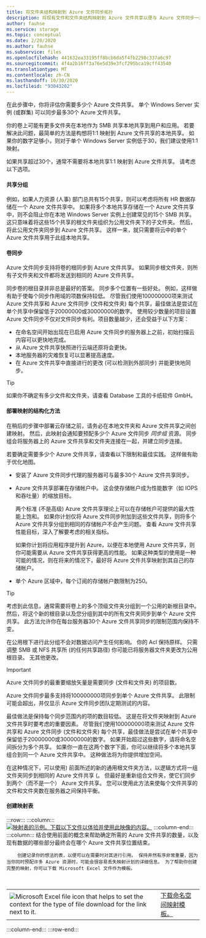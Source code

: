 ```yaml
---
title: 将文件夹结构映射到 Azure 文件同步拓扑
description: 将现有文件和文件夹结构映射到 Azure 文件共享以便与 Azure 文件同步一起使用。跨迁移文档共享的通用文本块。
author: fauhse
ms.service: storage
ms.topic: conceptual
ms.date: 2/20/2020
ms.author: fauhse
ms.subservice: files
ms.openlocfilehash: 441632ea33195ff8bcb6da5f4fb2298c337a6c97
ms.sourcegitcommit: 4f4a2b16ff3a76e5d39e3fcf295bca19cff43540
ms.translationtype: MT
ms.contentlocale: zh-CN
ms.lasthandoff: 10/30/2020
ms.locfileid: "93043202"
---
```

在此步骤中，你将评估你需要多少个 Azure 文件共享。 单个 Windows Server 实例 (或群集) 可以同步最多30个 Azure 文件共享。

你的卷上可能有更多文件夹在本地作为 SMB 共享本地共享到用户和应用。 若要解决此问题，最简单的方法是构想将1:1 映射到 Azure 文件共享的本地共享。 如果你的数字足够小，则对于单个 Windows Server 实例低于30，我们建议使用1:1 映射。

如果共享超过30个，通常不需要将本地共享1:1 映射到 Azure 文件共享。 请考虑以下选项。

#### <a name="share-grouping"></a>共享分组

例如，如果人力资源 (人事) 部门总共有15个共享，则可以考虑将所有 HR 数据存储在一个 Azure 文件共享中。 如果将多个本地共享存储在一个 Azure 文件共享中，则不会阻止你在本地 Windows Server 实例上创建常见的15个 SMB 共享。 这只意味着将这些15个共享的根文件夹组织为公用文件夹下的子文件夹。 然后，将此公用文件夹同步到 Azure 文件共享。 这样一来，就只需要将云中的单个 Azure 文件共享用于此组本地共享。

#### <a name="volume-sync"></a>卷同步

Azure 文件同步支持将卷的根同步到 Azure 文件共享。 如果同步根文件夹，则所有子文件夹和文件都将发送到相同的 Azure 文件共享。

同步卷的根目录并非总是最好的答案。 同步多个位置有一些好处。 例如，这样做有助于使每个同步作用域的项数保持较低。 尽管我们使用100000000项来测试 Azure 文件共享和 Azure 文件同步 (文件和文件夹) 每个共享，最佳做法是尝试在单个共享中保留低于20000000或30000000的数字。 使用较少数量的项目设置 Azure 文件同步不仅对文件同步有利。项目数量越少，还会受益于以下方案：

* 在命名空间开始出现在已启用 Azure 文件同步的服务器上之前，初始扫描云内容可以更快地完成。
* 从 Azure 文件共享快照进行云端还原将会更快。
* 本地服务器的灾难恢复可以显著提高速度。
* 在 Azure 文件共享中直接进行的更改 (可以检测到外部同步) 并能更快地同步。

> [!TIP]
> 如果你不确定有多少文件和文件夹，请查看 Database 工具的卡纸软件 GmbH。

#### <a name="a-structured-approach-to-a-deployment-map"></a>部署映射的结构化方法

在稍后的步骤中部署云存储之前，请务必在本地文件夹和 Azure 文件共享之间创建映射。 然后，此映射会通知要预配多少个 Azure 文件同步 *同步组* 资源。 同步组会将服务器上的 Azure 文件共享和文件夹连接在一起，并建立同步连接。

若要确定需要多少个 Azure 文件共享，请查看以下限制和最佳实践。 这样做有助于优化地图。

* 安装了 Azure 文件同步代理的服务器可与最多30个 Azure 文件共享同步。
* Azure 文件共享部署在存储帐户中。 这会使存储帐户成为性能数字（如 IOPS 和吞吐量）的缩放目标。

  两个标准 (不是高级) Azure 文件共享理论上可以在存储帐户可提供的最大性能上饱和。 如果你计划仅将 Azure 文件同步附加到这些文件共享，则将多个 Azure 文件共享分组到相同的存储帐户不会产生问题。 查看 Azure 文件共享性能目标，深入了解要考虑的相关指标。

  如果你计划将应用程序提升到 Azure，以便在本地使用 Azure 文件共享，则你可能需要从 Azure 文件共享获得更高的性能。 如果这种类型的使用是一种可能的情况，则在将来的情况下，最好将 Azure 文件共享映射到其自己的存储帐户。
* 单个 Azure 区域中，每个订阅的存储帐户数限制为250。

> [!TIP]
> 考虑到此信息，通常需要将卷上的多个顶级文件夹分组到一个公用的新根目录中。 然后，将这个新的根目录以及您分组到其中的所有文件夹同步到单个 Azure 文件共享。 此方法允许你在每台服务器30个 Azure 文件共享同步的限制范围内保持不变。
>
> 在公用根下进行此分组不会对数据访问产生任何影响。 你的 Acl 保持原样。 只需调整 SMB 或 NFS 共享所 (的任何共享路径) 你可能已将服务器文件夹更改为公用根目录。 无其他更改。

> [!IMPORTANT]
> Azure 文件同步的最重要缩放矢量是需要同步 (文件和文件夹) 的项目数。

Azure 文件同步最多支持将100000000项同步到单个 Azure 文件共享。 此限制可能会超出，并仅显示 Azure 文件同步团队定期测试的内容。

最佳做法是保持每个同步范围内的项的数目较低。 这是在将文件夹映射到 Azure 文件共享时要考虑的重要因素。 尽管我们使用100000000项来测试 Azure 文件共享和 Azure 文件同步 (文件和文件夹) 每个共享，最佳做法是尝试在单个共享中保留低于20000000或30000000的数字。 如果开始超过这些数字，请将命名空间拆分为多个共享。 如果你一直在这两个数字下面，你可以继续将多个本地共享组合到同一个 Azure 文件共享中。 这种做法将为你提供增加空间。

在这种情况下，可以使用) 前面所述的新的通用根文件夹方法，以逻辑方式将一组文件夹同步到相同的 Azure 文件共享 (。 但最好是重新组合文件夹，使它们同步到两个（而不是一个） Azure 文件共享。 您可以使用此方法来使每个文件共享的文件和文件夹数在服务器之间保持平衡。

#### <a name="create-a-mapping-table"></a>创建映射表

:::row:::
    :::column:::
        [![映射表的示例。下载以下文件以体验并使用此映像的内容。](media/storage-files-migration-namespace-mapping/namespace-mapping.png)](media/storage-files-migration-namespace-mapping/namespace-mapping-expanded.png#lightbox)
    :::column-end:::
    :::column:::
        结合使用前面的概念来帮助确定所需的 Azure 文件共享的数量，以及现有数据的哪些部分最终会在哪个 Azure 文件共享位置结束。
        
        创建记录你的想法的表，以便可以在需要时对其进行引用。 保持井然有序非常重要，因为当你同时预配许多 Azure 资源时，可能会很容易丢失映射计划的详细信息。 为了帮助你创建完整的映射，你可以下载 Microsoft Excel 文件作为模板。

[//]: # (HTML 显示为在同一行中使用工作图像分析和文本/超链接添加嵌套的双列表表的唯一方法。)

<br>
<table>
    <tr>
        <td>
            <img src="media/storage-files-migration-namespace-mapping/excel.png" alt="Microsoft Excel file icon that helps to set the context for the type of file download for the link next to it.">
        </td>
        <td>
            <a href="https://download.microsoft.com/download/1/8/D/18DC8184-E7E2-45EF-823F-F8A36B9FF240/Azure File Sync - Namespace Mapping.xlsx">下载命名空间映射模板。</a>
        </td>
    </tr>
</table>
    :::column-end:::
:::row-end:::
